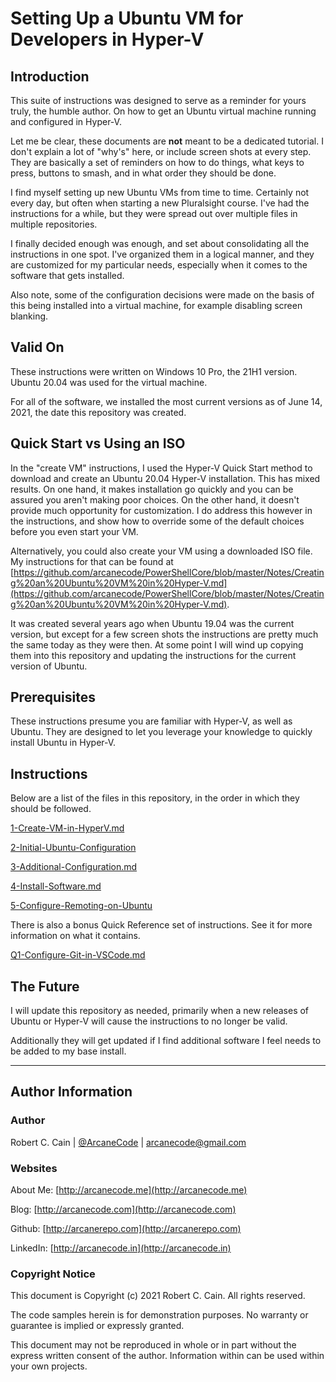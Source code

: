 # Setting Up a Ubuntu VM for Developers in Hyper-V

## Introduction

This suite of instructions was designed to serve as a reminder for yours truly, the humble author. On how to get an Ubuntu virtual machine running and configured in Hyper-V.

Let me be clear, these documents are **not** meant to be a dedicated tutorial. I don't explain a lot of "why's" here, or include screen shots at every step. They are basically a set of reminders on how to do things, what keys to press, buttons to smash, and in what order they should be done.

I find myself setting up new Ubuntu VMs from time to time. Certainly not every day, but often when starting a new Pluralsight course. I've had the instructions for a while, but they were spread out over multiple files in multiple repositories.

I finally decided enough was enough, and set about consolidating all the instructions in one spot. I've organized them in a logical manner, and they are customized for my particular needs, especially when it comes to the software that gets installed.

Also note, some of the configuration decisions were made on the basis of this being installed into a virtual machine, for example disabling screen blanking.

## Valid On

These instructions were written on Windows 10 Pro, the 21H1 version. Ubuntu 20.04 was used for the virtual machine.

For all of the software, we installed the most current versions as of June 14, 2021, the date this repository was created.

## Quick Start vs Using an ISO

In the "create VM" instructions, I used the Hyper-V Quick Start method to download and create an Ubuntu 20.04 Hyper-V installation. This has mixed results. On one hand, it makes installation go quickly and you can be assured you aren't making poor choices. On the other hand, it doesn't provide much opportunity for customization. I do address this however in the instructions, and show how to override some of the default choices before you even start your VM.

Alternatively, you could also create your VM using a downloaded ISO file. My instructions for that can be found at [https://github.com/arcanecode/PowerShellCore/blob/master/Notes/Creating%20an%20Ubuntu%20VM%20in%20Hyper-V.md](https://github.com/arcanecode/PowerShellCore/blob/master/Notes/Creating%20an%20Ubuntu%20VM%20in%20Hyper-V.md).

It was created several years ago when Ubuntu 19.04 was the current version, but except for a few screen shots the instructions are pretty much the same today as they were then. At some point I will wind up copying them into this repository and updating the instructions for the current version of Ubuntu.

## Prerequisites

These instructions presume you are familiar with Hyper-V, as well as Ubuntu. They are designed to let you leverage your knowledge to quickly install Ubuntu in Hyper-V.

## Instructions

Below are a list of the files in this repository, in the order in which they should be followed.

[1-Create-VM-in-HyperV.md](1-Create-VM-in-HyperV.md)

[2-Initial-Ubuntu-Configuration](2-Initial-Ubuntu-Configuration)

[3-Additional-Configuration.md](3-Additional-Configuration.md)

[4-Install-Software.md](4-Install-Software.md)

[5-Configure-Remoting-on-Ubuntu](5-Configure-Remoting-on-Ubuntu)

There is also a bonus Quick Reference set of instructions. See it for more information on what it contains.

[Q1-Configure-Git-in-VSCode.md](Q1-Configure-Git-in-VSCode.md)

## The Future

I will update this repository as needed, primarily when a new releases of Ubuntu or Hyper-V will cause the instructions to no longer be valid.

Additionally they will get updated if I find additional software I feel needs to be added to my base install.

---

## Author Information

### Author

Robert C. Cain | [@ArcaneCode](https://twitter.com/arcanecode) | arcanecode@gmail.com

### Websites

About Me: [http://arcanecode.me](http://arcanecode.me)

Blog: [http://arcanecode.com](http://arcanecode.com)

Github: [http://arcanerepo.com](http://arcanerepo.com)

LinkedIn: [http://arcanecode.in](http://arcanecode.in)

### Copyright Notice

This document is Copyright (c) 2021 Robert C. Cain. All rights reserved.

The code samples herein is for demonstration purposes. No warranty or guarantee is implied or expressly granted.

This document may not be reproduced in whole or in part without the express written consent of the author. Information within can be used within your own projects.
